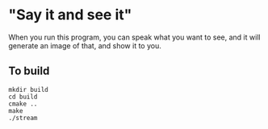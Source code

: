 # "Say it and see it"

When you run this program, you can speak what you want to see, and it will generate an image of that, and show it to you.


## To build
```
mkdir build
cd build
cmake ..
make
./stream
```
